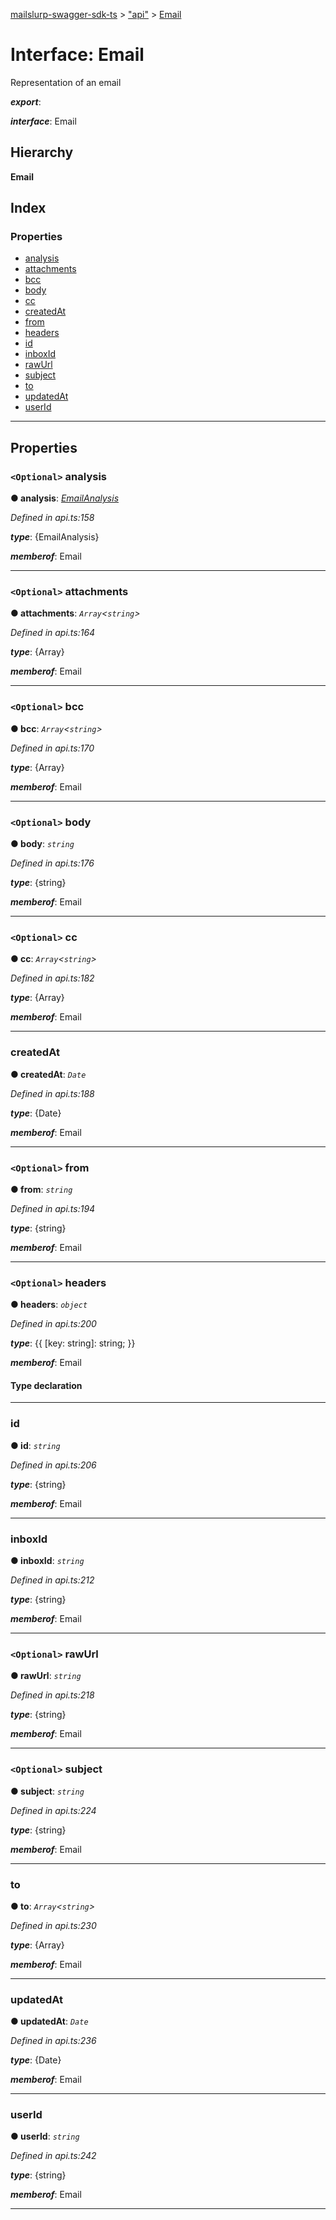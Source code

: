 [mailslurp-swagger-sdk-ts](../README.md) > ["api"](../modules/_api_.md) > [Email](../interfaces/_api_.email.md)

# Interface: Email

Representation of an email

*__export__*: 

*__interface__*: Email

## Hierarchy

**Email**

## Index

### Properties

* [analysis](_api_.email.md#analysis)
* [attachments](_api_.email.md#attachments)
* [bcc](_api_.email.md#bcc)
* [body](_api_.email.md#body)
* [cc](_api_.email.md#cc)
* [createdAt](_api_.email.md#createdat)
* [from](_api_.email.md#from)
* [headers](_api_.email.md#headers)
* [id](_api_.email.md#id)
* [inboxId](_api_.email.md#inboxid)
* [rawUrl](_api_.email.md#rawurl)
* [subject](_api_.email.md#subject)
* [to](_api_.email.md#to)
* [updatedAt](_api_.email.md#updatedat)
* [userId](_api_.email.md#userid)

---

## Properties

<a id="analysis"></a>

### `<Optional>` analysis

**● analysis**: *[EmailAnalysis](_api_.emailanalysis.md)*

*Defined in api.ts:158*

*__type__*: {EmailAnalysis}

*__memberof__*: Email

___
<a id="attachments"></a>

### `<Optional>` attachments

**● attachments**: *`Array`<`string`>*

*Defined in api.ts:164*

*__type__*: {Array}

*__memberof__*: Email

___
<a id="bcc"></a>

### `<Optional>` bcc

**● bcc**: *`Array`<`string`>*

*Defined in api.ts:170*

*__type__*: {Array}

*__memberof__*: Email

___
<a id="body"></a>

### `<Optional>` body

**● body**: *`string`*

*Defined in api.ts:176*

*__type__*: {string}

*__memberof__*: Email

___
<a id="cc"></a>

### `<Optional>` cc

**● cc**: *`Array`<`string`>*

*Defined in api.ts:182*

*__type__*: {Array}

*__memberof__*: Email

___
<a id="createdat"></a>

###  createdAt

**● createdAt**: *`Date`*

*Defined in api.ts:188*

*__type__*: {Date}

*__memberof__*: Email

___
<a id="from"></a>

### `<Optional>` from

**● from**: *`string`*

*Defined in api.ts:194*

*__type__*: {string}

*__memberof__*: Email

___
<a id="headers"></a>

### `<Optional>` headers

**● headers**: *`object`*

*Defined in api.ts:200*

*__type__*: {{ \[key: string\]: string; }}

*__memberof__*: Email

#### Type declaration

[key: `string`]: `string`

___
<a id="id"></a>

###  id

**● id**: *`string`*

*Defined in api.ts:206*

*__type__*: {string}

*__memberof__*: Email

___
<a id="inboxid"></a>

###  inboxId

**● inboxId**: *`string`*

*Defined in api.ts:212*

*__type__*: {string}

*__memberof__*: Email

___
<a id="rawurl"></a>

### `<Optional>` rawUrl

**● rawUrl**: *`string`*

*Defined in api.ts:218*

*__type__*: {string}

*__memberof__*: Email

___
<a id="subject"></a>

### `<Optional>` subject

**● subject**: *`string`*

*Defined in api.ts:224*

*__type__*: {string}

*__memberof__*: Email

___
<a id="to"></a>

###  to

**● to**: *`Array`<`string`>*

*Defined in api.ts:230*

*__type__*: {Array}

*__memberof__*: Email

___
<a id="updatedat"></a>

###  updatedAt

**● updatedAt**: *`Date`*

*Defined in api.ts:236*

*__type__*: {Date}

*__memberof__*: Email

___
<a id="userid"></a>

###  userId

**● userId**: *`string`*

*Defined in api.ts:242*

*__type__*: {string}

*__memberof__*: Email

___

